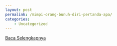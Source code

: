 ```yaml
---
layout: post
permalink: /mimpi-orang-bunuh-diri-pertanda-apa/
categories:
    - Uncategorized
---
```


[Baca Selengkapnya](/09)